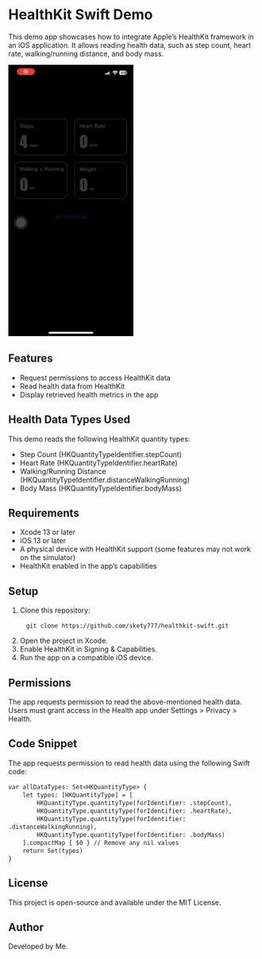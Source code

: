 <h1 class="code-line" data-line-start=0 data-line-end=1 ><a id="HealthKit_Swift_Demo_0"></a>HealthKit Swift Demo</h1>
<p class="has-line-data" data-line-start="2" data-line-end="3">This demo app showcases how to integrate Apple’s HealthKit framework in an iOS application. It allows reading health data, such as step count, heart rate, walking/running distance, and body mass.</p>

<img src="./preview.gif" width="50%" height="50%"/>


<h2 class="code-line" data-line-start=4 data-line-end=5 ><a id="Features_4"></a>Features</h2>
<ul>
<li class="has-line-data" data-line-start="6" data-line-end="7">Request permissions to access HealthKit data</li>
<li class="has-line-data" data-line-start="7" data-line-end="8">Read health data from HealthKit</li>
<li class="has-line-data" data-line-start="8" data-line-end="10">Display retrieved health metrics in the app</li>
</ul>
<h2 class="code-line" data-line-start=10 data-line-end=11 ><a id="Health_Data_Types_Used_10"></a>Health Data Types Used</h2>
<p class="has-line-data" data-line-start="12" data-line-end="13">This demo reads the following HealthKit quantity types:</p>
<ul>
<li class="has-line-data" data-line-start="13" data-line-end="14">Step Count (HKQuantityTypeIdentifier.stepCount)</li>
<li class="has-line-data" data-line-start="14" data-line-end="15">Heart Rate (HKQuantityTypeIdentifier.heartRate)</li>
<li class="has-line-data" data-line-start="15" data-line-end="16">Walking/Running Distance (HKQuantityTypeIdentifier.distanceWalkingRunning)</li>
<li class="has-line-data" data-line-start="16" data-line-end="18">Body Mass (HKQuantityTypeIdentifier.bodyMass)</li>
</ul>
<h2 class="code-line" data-line-start=18 data-line-end=19 ><a id="Requirements_18"></a>Requirements</h2>
<ul>
<li class="has-line-data" data-line-start="20" data-line-end="21">Xcode 13 or later</li>
<li class="has-line-data" data-line-start="21" data-line-end="22">iOS 13 or later</li>
<li class="has-line-data" data-line-start="22" data-line-end="23">A physical device with HealthKit support (some features may not work on the simulator)</li>
<li class="has-line-data" data-line-start="23" data-line-end="25">HealthKit enabled in the app’s capabilities</li>
</ul>
<h2 class="code-line" data-line-start=25 data-line-end=26 ><a id="Setup_25"></a>Setup</h2>
<ol>
<li class="has-line-data" data-line-start="27" data-line-end="28">Clone this repository:</li>
</ol>
<pre><code class="has-line-data" data-line-start="29" data-line-end="31" class="language-sh">     git <span class="hljs-built_in">clone</span> https://github.com/skety777/healthkit-swift.git
</code></pre>
<ol start="2">
<li class="has-line-data" data-line-start="31" data-line-end="32">Open the project in Xcode.</li>
<li class="has-line-data" data-line-start="32" data-line-end="33">Enable HealthKit in Signing &amp; Capabilities.</li>
<li class="has-line-data" data-line-start="33" data-line-end="35">Run the app on a compatible iOS device.</li>
</ol>
<h2 class="code-line" data-line-start=35 data-line-end=36 ><a id="Permissions_35"></a>Permissions</h2>
<p class="has-line-data" data-line-start="37" data-line-end="38">The app requests permission to read the above-mentioned health data. Users must grant access in the Health app under Settings &gt; Privacy &gt; Health.</p>
<h2 class="code-line" data-line-start=39 data-line-end=40 ><a id="Code_Snippet_39"></a>Code Snippet</h2>
<p class="has-line-data" data-line-start="41" data-line-end="42">The app requests permission to read health data using the following Swift code:</p>
<pre><code class="has-line-data" data-line-start="43" data-line-end="54" class="language-sh">var allDataTypes: Set&lt;HKQuantityType&gt; {
    <span class="hljs-built_in">let</span> types: [HKQuantityType] = [
        HKQuantityType.quantityType(<span class="hljs-keyword">for</span>Identifier: .stepCount),
        HKQuantityType.quantityType(<span class="hljs-keyword">for</span>Identifier: .heartRate),
        HKQuantityType.quantityType(<span class="hljs-keyword">for</span>Identifier: .distanceWalkingRunning),
        HKQuantityType.quantityType(<span class="hljs-keyword">for</span>Identifier: .bodyMass)
    ].compactMap { <span class="hljs-variable">$0</span> } // Remove any nil values
    <span class="hljs-built_in">return</span> Set(types)
}
</code></pre>
<h2 class="code-line" data-line-start=55 data-line-end=56 ><a id="License_55"></a>License</h2>
<p class="has-line-data" data-line-start="57" data-line-end="58">This project is open-source and available under the MIT License.</p>
<h2 class="code-line" data-line-start=59 data-line-end=60 ><a id="Author_59"></a>Author</h2>
<p class="has-line-data" data-line-start="61" data-line-end="62">Developed by Me.</p>
